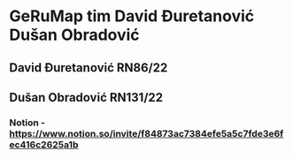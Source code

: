 # GeRuMap tim David Đuretanović Dušan Obradović

## David Đuretanović RN86/22

## Dušan Obradović RN131/22

### Notion - https://www.notion.so/invite/f84873ac7384efe5a5c7fde3e6fec416c2625a1b

